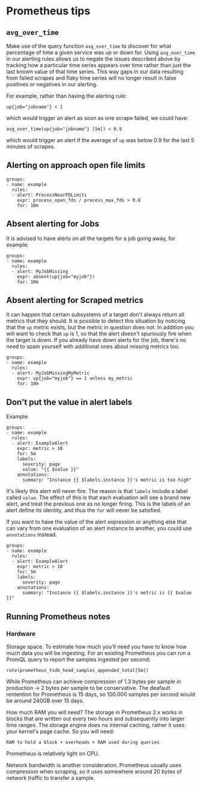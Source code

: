 # Prometheus tips

## `avg_over_time`

Make use of the query function `avg_over_time` to discover for what percentage of time a given service was up or down for. Using `avg_over_time` in our alerting rules allows us to negate the issues described above by tracking how a particular time series appears over time rather than just the last known value of that time series. This way gaps in our data resulting from failed scrapes and flaky time series will no longer result in false positives or negatives in our alerting.

For example, rather than having the alerting rule:

```
up{job="jobname"} < 1
```

which would trigger an alert as soon as one scrape failed, we could have:

```
avg_over_time(up{job="jobname"} [5m]) < 0.9
```

which would trigger an alert if the average of `up` was below 0.9 for the last 5 minutes of scrapes.

## Alerting on approach open file limits

```
groups:
- name: example
  rules:
  - alert: ProcessNearFDLimits
    expr: process_open_fds / process_max_fds > 0.8
    for: 10m
```

## Absent alerting for Jobs

It is advised to have alerts on all the targets for a job going away, for example:

```
groups:
- name: example
  rules:
  - alert: MyJobMissing
    expr: absent(up{job="myjob"})
    for: 10m
```

## Absent alerting for Scraped metrics

It can happen that certain subsystems of a target don't always return all metrics that they should. It is possible to detect this situation by noticing that the `up` metric exists, but the metric in question does not. In addition you will want to check that `up` is 1, so that the alert doesn't spuriously fire when the target is down. If you already have down alerts for the job, there's no need to spam yourself with additional ones about missing metrics too.

```
groups:
- name: example
  rules:
  - alert: MyJobMissingMyMetric
    expr: up{job="myjob"} == 1 unless my_metric
    for: 10m
```

## Don't put the value in alert labels

Example:

```
groups:
- name: example
  rules:
  - alert: ExampleAlert
    expr: metric > 10
    for: 5m
    labels:
      severity: page
      value: "{{ $value }}"
    annotations:
      summary: "Instance {{ $labels.instance }}'s metric is too high"
```

It's likely this alert will never fire. The reason is that `labels` include a label called `value`. The effect of this is that each evaluation will see a brand new alert, and treat the previous one as no longer firing. This is the labels of an alert define its identity, and thus the `for` will never be satisfied.

If you want to have the value of the alert expression or anything else that can vary from one evaluation of an alert instance to another, you could use `annotations` instead.

```
groups:
- name: example
  rules:
  - alert: ExampleAlert
    expr: metric > 10
    for: 5m
    labels:
      severity: page
    annotations:
      summary: "Instance {{ $labels.instance }}'s metric is {{ $value }}"
```

## Running Prometheus notes

### Hardware

Storage space. To estimate how much you'll need you have to know how much data you will be ingesting. For an existing Prometheus you can run a PromQL query to report the samples ingested per second:

```
rate(prometheus_tsdb_head_samples_appended_total[5m])
```

While Prometheus can achieve compression of 1.3 bytes per sample in production -> 2 bytes per sample to be conservative. The deafault rentention for Prometheus is 15 days, so 100.000 samples per second would be around 240GB over 15 days.

How much RAM you will need? The storage in Prometheus 2.x works in blocks that are written out every two hours and subsequently into larger time ranges. The storage engine does no internal caching, rather it uses your kernel's page cache. So you will need:

```
RAM to hold a block + overheads + RAM used during queries
```

Prometheus is relatively light on CPU.

Network bandwidth is another consideration. Prometheus usually uses compression when scraping, so it uses somewhere around 20 bytes of network traffic to transfer a sample.
